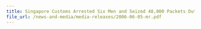 ```yaml
---
title: Singapore Customs Arrested Six Men and Seized 48,000 Packets Duty-Unpaid Cigarettes from Lorry Carrying Vegetables
file_url: /news-and-media/media-releases/2006-06-05-mr.pdf
---
```

